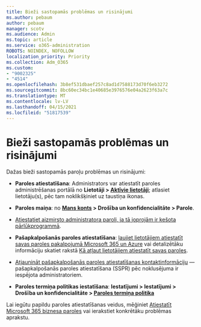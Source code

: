 ```yaml
---
title: Bieži sastopamās problēmas un risinājumi
ms.author: pebaum
author: pebaum
manager: scotv
ms.audience: Admin
ms.topic: article
ms.service: o365-administration
ROBOTS: NOINDEX, NOFOLLOW
localization_priority: Priority
ms.collection: Adm_O365
ms.custom:
- "9002325"
- "4514"
ms.openlocfilehash: 3b8ef531dbaef257c8ad1d7588173d70f6eb3272
ms.sourcegitcommit: 8bc60ec34bc1e40685e3976576e04a2623f63a7c
ms.translationtype: MT
ms.contentlocale: lv-LV
ms.lasthandoff: 04/15/2021
ms.locfileid: "51817539"
---
```

# <a name="common-password-issues-and-resolutions"></a>Bieži sastopamās problēmas un risinājumi

Dažas bieži sastopamās paroļu problēmas un risinājumi:

- **Paroles atiestatīšana**: Administrators var atiestatīt paroles administrēšanas portālā no **Lietotāji > [Aktīvie lietotāji](https://portal.office.com/adminportal/home#/users)**; atlasiet lietotāju(s), pēc tam noklikšķiniet uz taustiņa ikonas.

- **Paroles maiņa**:  no  **[Mans konts](https://portal.office.com/account/#home) >  Drošība un konfidencialitāte > Parole**.

- [Atiestatiet aizmirsto administratora paroli, ja tā joprojām ir kešota pārlūkprogrammā](https://docs.microsoft.com/microsoft-365/admin/add-users/reset-passwords?view=o365-worldwide#reset-my-admin-password).

- **Pašapkalpošanās paroles atiestatīšana**: [ļaujiet lietotājiem atiestatīt savas paroles pakalpojumā Microsoft 365 un Azure](https://portal.office.com/adminportal/home#/SettingsMultiPivot/:/Settings/L1/SelfServiceReset) vai detalizētāku informāciju skatiet rakstā [Kā atļaut lietotājiem atiestatīt savas paroles](https://docs.microsoft.com/microsoft-365/admin/add-users/let-users-reset-passwords).

- [Atjaunināt pašapkalpošanās paroles atiestatīšanas kontaktinformāciju](https://go.microsoft.com/fwlink/?linkid=849451) — pašapkalpošanās paroles atiestatīšana (SSPR) pēc noklusējuma ir iespējota administratoriem. 

- **Paroles termiņa politikas iestatīšana**: **Iestatījumi > Iestatījumi > Drošība un konfidencialitāte > [Paroles termiņa politika](https://admin.microsoft.com/AdminPortal/Home#/SettingsMultiPivot/:/Settings/L1/PasswordPolicy)**

Lai iegūtu papildu paroles atiestatīšanas veidus, mēģiniet [Atiestatīt Microsoft 365 biznesa paroles](https://docs.microsoft.com/microsoft-365/admin/add-users/reset-passwords) vai ierakstiet konkrētāku problēmas aprakstu.
